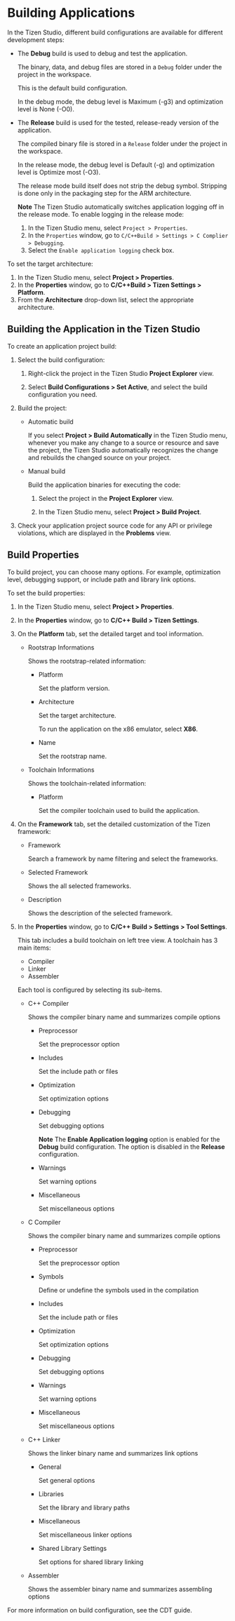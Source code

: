 
Building Applications
=====================

In the Tizen Studio, different build configurations are available for
different development steps:

-   The **Debug** build is used to debug and test the application.

    The binary, data, and debug files are stored in a `Debug` folder
    under the project in the workspace.

    This is the default build configuration.

    In the debug mode, the debug level is Maximum (-g3) and optimization
    level is None (-O0).

- The **Release** build is used for the tested, release-ready version
    of the application.

    The compiled binary file is stored in a `Release` folder under the
    project in the workspace.

    In the release mode, the debug level is Default (-g) and
    optimization level is Optimize most (-O3).

    The release mode build itself does not strip the debug symbol.
    Stripping is done only in the packaging step for the
    ARM architecture.

    <div class="note">

    **Note** The Tizen Studio automatically switches application logging
    off in the release mode. To enable logging in the release mode:
    1.  In the Tizen Studio menu, select `Project > Properties`.
    2.  In the `Properties` window, go to
        `C/C++Build > Settings > C Complier > Debugging`.
    3.  Select the `Enable application logging` check box.

    </div>

To set the target architecture:

1.  In the Tizen Studio menu, select **Project &gt; Properties**.
2.  In the **Properties** window, go to **C/C++Build &gt; Tizen
    Settings &gt; Platform**.
3.  From the **Architecture** drop-down list, select the
    appropriate architecture.



Building the Application in the Tizen Studio <a id="build"></a>
--------------------------------------------

To create an application project build:

1.  Select the build configuration:

    1.  Right-click the project in the Tizen Studio **Project
        Explorer** view.

    2.  Select **Build Configurations &gt; Set Active**, and select the
        build configuration you need.

2. Build the project:

    -   Automatic build

        If you select **Project &gt; Build Automatically** in the Tizen
        Studio menu, whenever you make any change to a source or
        resource and save the project, the Tizen Studio automatically
        recognizes the change and rebuilds the changed source on
        your project.

    - Manual build

        Build the application binaries for executing the code:

        1.  Select the project in the **Project Explorer** view.

        2.  In the Tizen Studio menu, select **Project &gt; Build
            Project**.

3. Check your application project source code for any API or privilege
    violations, which are displayed in the **Problems** view.



Build Properties <a id="prop"></a>
----------------

To build project, you can choose many options. For example, optimization
level, debugging support, or include path and library link options.

To set the build properties:

1.  In the Tizen Studio menu, select **Project &gt; Properties**.
2. In the **Properties** window, go to **C/C++ Build &gt; Tizen
    Settings**.
3. On the **Platform** tab, set the detailed target and
    tool information.
    -   Rootstrap Informations

        Shows the rootstrap-related information:

        -   Platform

            Set the platform version.

        - Architecture

            Set the target architecture.

            To run the application on the x86 emulator, select **X86**.

        - Name

            Set the rootstrap name.

    - Toolchain Informations

        Shows the toolchain-related information:

        -   Platform

            Set the compiler toolchain used to build the application.

4. On the **Framework** tab, set the detailed customization of the
    Tizen framework:
    -   Framework

        Search a framework by name filtering and select the frameworks.

    - Selected Framework

        Shows the all selected frameworks.

    - Description

        Shows the description of the selected framework.

5. In the **Properties** window, go to **C/C++ Build &gt; Settings &gt;
    Tool Settings**.

    This tab includes a build toolchain on left tree view. A toolchain
    has 3 main items:

    -   Compiler
    -   Linker
    -   Assembler

    Each tool is configured by selecting its sub-items.

    -   C++ Compiler

        Shows the compiler binary name and summarizes compile options

        -   Preprocessor

            Set the preprocessor option

        - Includes

            Set the include path or files

        - Optimization

            Set optimization options

        - Debugging

            Set debugging options

            <div class="note">

            **Note** The **Enable Application logging** option is
            enabled for the **Debug** build configuration. The option is
            disabled in the **Release** configuration.

            </div>

        - Warnings

            Set warning options

        - Miscellaneous

            Set miscellaneous options

    - C Compiler

        Shows the compiler binary name and summarizes compile options

        -   Preprocessor

            Set the preprocessor option

        - Symbols

            Define or undefine the symbols used in the compilation

        - Includes

            Set the include path or files

        - Optimization

            Set optimization options

        - Debugging

            Set debugging options

        - Warnings

            Set warning options

        - Miscellaneous

            Set miscellaneous options

    - C++ Linker

        Shows the linker binary name and summarizes link options

        -   General

            Set general options

        - Libraries

            Set the library and library paths

        - Miscellaneous

            Set miscellaneous linker options

        - Shared Library Settings

            Set options for shared library linking

    - Assembler

        Shows the assembler binary name and summarizes assembling
        options

For more information on build configuration, see the CDT guide.


